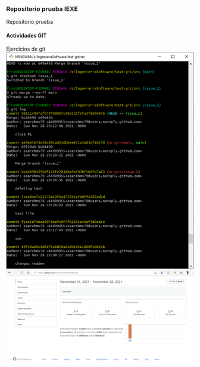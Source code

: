 ### Repositorio prueba IEXE 

Repositorio prueba 

#### Actividades GIT 

Ejercicios de git
![](gitlog.png)
![](Network.png)
